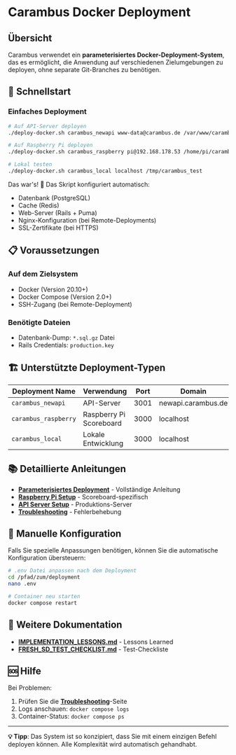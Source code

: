 # Carambus Docker Deployment

## Übersicht

Carambus verwendet ein **parameterisiertes Docker-Deployment-System**, das es ermöglicht, die Anwendung auf verschiedenen Zielumgebungen zu deployen, ohne separate Git-Branches zu benötigen.

## 🚀 Schnellstart

### Einfaches Deployment
```bash
# Auf API-Server deployen
./deploy-docker.sh carambus_newapi www-data@carambus.de /var/www/carambus_newapi

# Auf Raspberry Pi deployen  
./deploy-docker.sh carambus_raspberry pi@192.168.178.53 /home/pi/carambus

# Lokal testen
./deploy-docker.sh carambus_local localhost /tmp/carambus_test
```

Das war's! 🎉 Das Skript konfiguriert automatisch:
- Datenbank (PostgreSQL)
- Cache (Redis) 
- Web-Server (Rails + Puma)
- Nginx-Konfiguration (bei Remote-Deployments)
- SSL-Zertifikate (bei HTTPS)

## 📋 Voraussetzungen

### Auf dem Zielsystem
- Docker (Version 20.10+)
- Docker Compose (Version 2.0+)
- SSH-Zugang (bei Remote-Deployment)

### Benötigte Dateien
- Datenbank-Dump: `*.sql.gz` Datei
- Rails Credentials: `production.key`

## 🏗️ Unterstützte Deployment-Typen

| Deployment Name | Verwendung | Port | Domain |
|----------------|------------|------|--------|
| `carambus_newapi` | API-Server | 3001 | newapi.carambus.de |
| `carambus_raspberry` | Raspberry Pi Scoreboard | 3000 | localhost |
| `carambus_local` | Lokale Entwicklung | 3000 | localhost |

## 📚 Detaillierte Anleitungen

- **[Parameterisiertes Deployment](PARAMETERIZED_DEPLOYMENT.md)** - Vollständige Anleitung
- **[Raspberry Pi Setup](RASPBERRY_PI_SETUP.md)** - Scoreboard-spezifisch  
- **[API Server Setup](API_SERVER_SETUP.md)** - Produktions-Server
- **[Troubleshooting](TROUBLESHOOTING.md)** - Fehlerbehebung

## 🔧 Manuelle Konfiguration

Falls Sie spezielle Anpassungen benötigen, können Sie die automatische Konfiguration übersteuern:

```bash
# .env Datei anpassen nach dem Deployment
cd /pfad/zum/deployment
nano .env

# Container neu starten
docker compose restart
```

## 📖 Weitere Dokumentation

- **[IMPLEMENTATION_LESSONS.md](../../IMPLEMENTATION_LESSONS.md)** - Lessons Learned
- **[FRESH_SD_TEST_CHECKLIST.md](../../FRESH_SD_TEST_CHECKLIST.md)** - Test-Checkliste

## 🆘 Hilfe

Bei Problemen:
1. Prüfen Sie die **[Troubleshooting](TROUBLESHOOTING.md)**-Seite
2. Logs anschauen: `docker compose logs`
3. Container-Status: `docker compose ps`

---

**💡 Tipp**: Das System ist so konzipiert, dass Sie mit einem einzigen Befehl deployen können. Alle Komplexität wird automatisch gehandhabt.